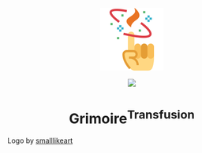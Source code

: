 <p align="center">
  <img src="art/logo.svg" width="128px" />
</p>
<p align="center">
    <a href="https://bintray.com/diareuse/grimoire/transfusion/"><img src="https://api.bintray.com/packages/diareuse/grimoire/transfusion/images/download.svg?version=latest" /></a>
</p>
<h1 align="center">Grimoire<sup>Transfusion</sup></h1>

Logo by <a href="https://www.flaticon.com/authors/smalllikeart" title="smalllikeart">smalllikeart</a>
